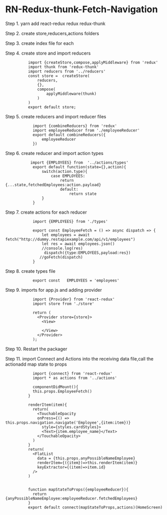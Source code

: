 # RN-Redux-thunk-Fetch-Navigation
Step 1. yarn add react-redux redux redux-thunk

Step 2. create store,reducers,actions folders

Step 3. create index file for each

Step 4. create store and import reducers

              import {createStore,compose,applyMiddleware} from 'redux'
              import thunk from 'redux-thunk'
              import reducers from '../reducers'
              const store =  createStore(
                  reducers,
                  {},
                  compose(
                      applyMiddleware(thunk)
                  )
              )
              export default store;
Step 5.  create reducers and import reducer files

                import {combineReducers} from 'redux'
                import employeeReducer from './employeeReducer'
                export default combineReducers({
                    employeeReducer
                })
                
Step 6. create reducer and import action types

               import {EMPLOYEES} from  '../actions/types'
                export default function(state={},action){
                    switch(action.type){
                        case EMPLOYEES:
                            return {...state,fetchedEmployees:action.payload}
                            default:
                                return state
                    }
                }
Step 7. create actions for each reducer

                import {EMPLOYEES} from './types'

                export const EmployeeFetch = () => async dispatch => {
                    let employees = await fetch("http://dummy.restapiexample.com/api/v1/employees")
                    let res = await employees.json()
                    //console.log(res)
                     dispatch({type:EMPLOYEES,payload:res})
                   //goFetch(dispatch)
                }
               
Step 8. create types file 

                export const   EMPLOYEES = 'employees'
                
Step 9. imports for app.js and adding provider
  
                import {Provider} from 'react-redux'
                import store from './store'
                
                return (
                  <Provider store={store}>
                    <View>
                      
                    </View>
                  </Provider>
                );
Step 10. Restart the packager         

Step 11. import Connect and Actions into the receiving data file,call the actionadd map state to props

                import {connect} from 'react-redux'
                import * as actions from '../actions'
                
                componentDidMount(){
                this.props.EmployeeFetch() 
              }
              
              renderItem(item){
                return(
                  <TouchableOpacity 
                  onPress={() => this.props.navigation.navigate('Employee',{item:item})}
                    style={styles.cardStyles}>
                    <Text>{item.employee_name}</Text>
                  </TouchableOpacity>
                )
              }
              return(
                <FlatList 
                  data = {this.props.anyPossibleNameEmployee}
                  renderItem={({item})=>this.renderItem(item)}
                  keyExtractor={(item)=>item.id}
                />
              )
              
              
              function mapStateToProps({employeeReducer}){
                return {anyPossibleNameEmployee:employeeReducer.fetchedEmployees}
              }
              export default connect(mapStateToProps,actions)(HomeScreen)
